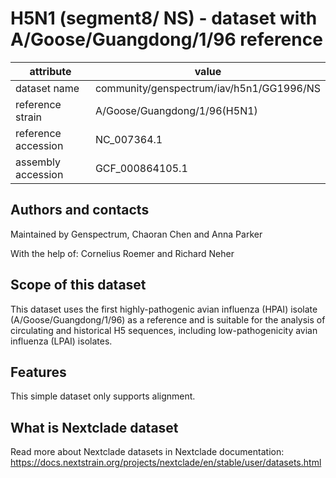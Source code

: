 # H5N1 (segment8/ NS) - dataset with A/Goose/Guangdong/1/96 reference

| attribute           | value                                    |
| ------------------- | ---------------------------------------- |
| dataset name        | community/genspectrum/iav/h5n1/GG1996/NS |
| reference strain    | A/Goose/Guangdong/1/96(H5N1)             |
| reference accession | NC_007364.1                              |
| assembly accession  | GCF_000864105.1                          |

## Authors and contacts

Maintained by Genspectrum, Chaoran Chen and Anna Parker

With the help of: Cornelius Roemer and Richard Neher

## Scope of this dataset

This dataset uses the first highly-pathogenic avian influenza (HPAI) isolate (A/Goose/Guangdong/1/96) as a reference and is suitable for the analysis of circulating and historical H5 sequences, including low-pathogenicity avian influenza (LPAI) isolates.

## Features

This simple dataset only supports alignment.

## What is Nextclade dataset

Read more about Nextclade datasets in Nextclade documentation: https://docs.nextstrain.org/projects/nextclade/en/stable/user/datasets.html
